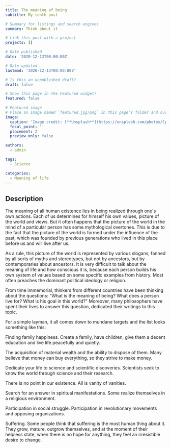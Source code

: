 ```yaml
---
title: The meaning of being
subtitle: My tenth post

# Summary for listings and search engines
summary: Think about it

# Link this post with a project
projects: []

# Date published
date: '2020-12-13T00:00:00Z'

# Date updated
lastmod: '2020-12-13T00:00:00Z'

# Is this an unpublished draft?
draft: false

# Show this page in the Featured widget?
featured: false

# Featured image
# Place an image named `featured.jpg/png` in this page's folder and customize its options here.
image:
  caption: 'Image credit: [**Unsplash**](https://unsplash.com/photos/CpkOjOcXdUY)'
  focal_point: ''
  placement: 2
  preview_only: false

authors:
  - admin

tags:
  - Science

categories:
  - Meaning of life
---
```


## Description

The meaning of all human existence lies in being realized through one's own actions. Each of us determines for himself his own values, picture of the world and views. But it often happens that the picture of the world in the mind of a particular person has some mythological overtones. This is due to the fact that the picture of the world is formed under the influence of the past, which was founded by previous generations who lived in this place before us and will live after us.

As a rule, this picture of the world is represented by various slogans, fanned by all sorts of myths and stereotypes, but not by ancestors, but by contemporaries about ancestors. It is very difficult to talk about the meaning of life and how conscious it is, because each person builds his own system of values ​​based on some specific examples from history. Most often preaches the dominant political ideology or religion.

From time immemorial, thinkers from different countries have been thinking about the questions: "What is the meaning of being? What does a person live for? What is his goal in this world?" Moreover, many philosophers have spent their lives to answer this question, dedicated their writings to this topic.

For a simple layman, it all comes down to mundane targets and the list looks something like this:

Finding family happiness. Create a family, have children, give them a decent education and live life peacefully and quietly.

The acquisition of material wealth and the ability to dispose of them. Many believe that money can buy everything, so they strive to make money.

Dedicate your life to science and scientific discoveries. Scientists seek to know the world through science and their research.

There is no point in our existence. All is vanity of vanities.

Search for an answer in spiritual manifestations. Some realize themselves in a religious environment.

Participation in social struggle. Participation in revolutionary movements and opposing organizations.

Suffering. Some people think that suffering is the most human thing about it. They grow, mature, outgrow themselves, and at the moment of their helpless state, when there is no hope for anything, they feel an irresistible desire to change.






